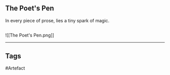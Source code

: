 ## The Poet's Pen
In every piece of prose, lies a tiny spark of magic.
## 
![[The Poet's Pen.png]]

---
## Tags
#Artefact